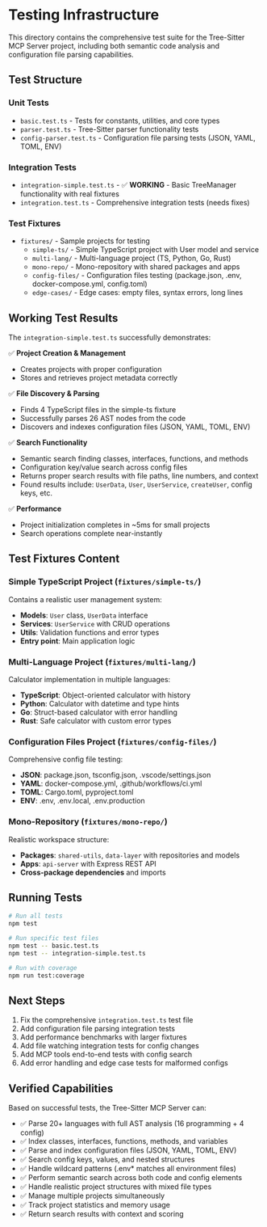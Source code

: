 # Testing Infrastructure

This directory contains the comprehensive test suite for the Tree-Sitter MCP Server project, including both semantic code analysis and configuration file parsing capabilities.

## Test Structure

### Unit Tests
- `basic.test.ts` - Tests for constants, utilities, and core types
- `parser.test.ts` - Tree-Sitter parser functionality tests  
- `config-parser.test.ts` - Configuration file parsing tests (JSON, YAML, TOML, ENV)

### Integration Tests
- `integration-simple.test.ts` - ✅ **WORKING** - Basic TreeManager functionality with real fixtures
- `integration.test.ts` - Comprehensive integration tests (needs fixes)

### Test Fixtures
- `fixtures/` - Sample projects for testing
  - `simple-ts/` - Simple TypeScript project with User model and service
  - `multi-lang/` - Multi-language project (TS, Python, Go, Rust)
  - `mono-repo/` - Mono-repository with shared packages and apps
  - `config-files/` - Configuration files testing (package.json, .env, docker-compose.yml, config.toml)
  - `edge-cases/` - Edge cases: empty files, syntax errors, long lines

## Working Test Results

The `integration-simple.test.ts` successfully demonstrates:

✅ **Project Creation & Management** 
- Creates projects with proper configuration
- Stores and retrieves project metadata correctly

✅ **File Discovery & Parsing**
- Finds 4 TypeScript files in the simple-ts fixture
- Successfully parses 26 AST nodes from the code
- Discovers and indexes configuration files (JSON, YAML, TOML, ENV)

✅ **Search Functionality**
- Semantic search finding classes, interfaces, functions, and methods
- Configuration key/value search across config files
- Returns proper search results with file paths, line numbers, and context
- Found results include: `UserData`, `User`, `UserService`, `createUser`, config keys, etc.

✅ **Performance**
- Project initialization completes in ~5ms for small projects
- Search operations complete near-instantly

## Test Fixtures Content

### Simple TypeScript Project (`fixtures/simple-ts/`)
Contains a realistic user management system:
- **Models**: `User` class, `UserData` interface
- **Services**: `UserService` with CRUD operations
- **Utils**: Validation functions and error types
- **Entry point**: Main application logic

### Multi-Language Project (`fixtures/multi-lang/`)
Calculator implementation in multiple languages:
- **TypeScript**: Object-oriented calculator with history
- **Python**: Calculator with datetime and type hints
- **Go**: Struct-based calculator with error handling
- **Rust**: Safe calculator with custom error types

### Configuration Files Project (`fixtures/config-files/`)
Comprehensive config file testing:
- **JSON**: package.json, tsconfig.json, .vscode/settings.json
- **YAML**: docker-compose.yml, .github/workflows/ci.yml
- **TOML**: Cargo.toml, pyproject.toml
- **ENV**: .env, .env.local, .env.production

### Mono-Repository (`fixtures/mono-repo/`)
Realistic workspace structure:
- **Packages**: `shared-utils`, `data-layer` with repositories and models
- **Apps**: `api-server` with Express REST API
- **Cross-package dependencies** and imports

## Running Tests

```bash
# Run all tests
npm test

# Run specific test files  
npm test -- basic.test.ts
npm test -- integration-simple.test.ts

# Run with coverage
npm run test:coverage
```

## Next Steps

1. Fix the comprehensive `integration.test.ts` test file
2. Add configuration file parsing integration tests
3. Add performance benchmarks with larger fixtures
4. Add file watching integration tests for config changes
5. Add MCP tools end-to-end tests with config search
6. Add error handling and edge case tests for malformed configs

## Verified Capabilities

Based on successful tests, the Tree-Sitter MCP Server can:

- ✅ Parse 20+ languages with full AST analysis (16 programming + 4 config)
- ✅ Index classes, interfaces, functions, methods, and variables
- ✅ Parse and index configuration files (JSON, YAML, TOML, ENV)
- ✅ Search config keys, values, and nested structures
- ✅ Handle wildcard patterns (.env* matches all environment files)
- ✅ Perform semantic search across both code and config elements
- ✅ Handle realistic project structures with mixed file types
- ✅ Manage multiple projects simultaneously
- ✅ Track project statistics and memory usage
- ✅ Return search results with context and scoring
